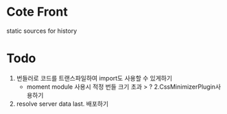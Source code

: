 # Cote Front

static sources for history


# Todo
1. 번들러로 코드를 트랜스파일하여 import도 사용할 수 있게하기
    - moment module 사용시 적정 번들 크기 초과 > ?
2.CssMinimizerPlugin사용하기
3. resolve server data
last. 배포하기
